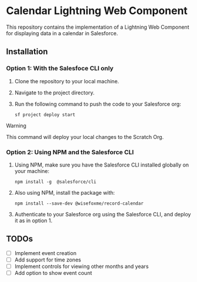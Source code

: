 # Calendar Lightning Web Component

This repository contains the implementation of a Lightning Web Component for displaying data in a calendar in Salesforce.

## Installation

### Option 1: With the Salesfoce CLI only

1. Clone the repository to your local machine.
2. Navigate to the project directory.
3. Run the following command to push the code to your Salesforce org:

   ```
   sf project deploy start
   ```

> [!WARNING]
>
> This command will deploy your local changes to the Scratch Org.

### Option 2: Using NPM and the Salesforce CLI

1. Using NPM, make sure you have the Salesforce CLI installed globally on your machine:

   ```
   npm install -g  @salesforce/cli
   ```

2. Also using NPM, install the package with:

   ```
   npm install --save-dev @wisefoxme/record-calendar
   ```

3. Authenticate to your Salesforce org using the Salesforce CLI, and deploy it as in option 1.

## TODOs

- [ ] Implement event creation
- [ ] Add support for time zones
- [ ] Implement controls for viewing other months and years
- [ ] Add option to show event count
